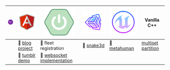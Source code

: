 | ![.NET Core](https://github.com/ouchhawk/ouchhawk/blob/main/icons8-.net-framework.svg) | ![Angular](https://github.com/ouchhawk/ouchhawk/blob/main/icons8-angularjs.svg) | ![Spring Boot](https://github.com/ouchhawk/ouchhawk/blob/main/icons8-spring-boot(1).svg) | ![Unity Engine](https://github.com/ouchhawk/ouchhawk/blob/main/icons8-unity(1).svg) | ![Unreal 5](https://github.com/ouchhawk/ouchhawk/blob/main/icons8-unreal-engine(1).svg) |  Vanilla C++ |
| ------------- | ------------- | -------------| -------------|-------------| -------------|
|  | 📁 [blog project](https://github.com/ouchhawk/task-blog-project) | 📁 fleet registration  | 📁 [snake3d](https://github.com/ouchhawk/snake3d) | 📁 [metahuman](https://github.com/ouchhawk/metahuman-openai) | [multiset partition](https://github.com/ouchhawk/multiset-partition) |
|  | 📁 [tumblr demo](https://github.com/ouchhawk/task-tumblr-demo )| 📁 [websocket implementation](https://github.com/ouchhawk/task-websocket-implementation) |  |  |  |





